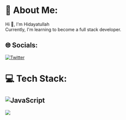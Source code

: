 # 💫 About Me:
Hi 👋, I'm Hidayatullah<br>Currently, I'm learning to become a full stack developer.


## 🌐 Socials:
[![Twitter](https://img.shields.io/badge/Twitter-%231DA1F2.svg?logo=Twitter&logoColor=white)](https://twitter.com/dayatnhbtc) 

# 💻 Tech Stack:
![JavaScript](https://img.shields.io/badge/javascript-%23323330.svg?style=flat&logo=javascript&logoColor=%23F7DF1E) 
---
[![](https://visitcount.itsvg.in/api?id=dayatnhbtc&icon=0&color=0)](https://visitcount.itsvg.in)

<!-- Proudly created with GPRM ( https://gprm.itsvg.in ) -->
